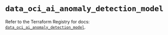 # `data_oci_ai_anomaly_detection_model`

Refer to the Terraform Registry for docs: [`data_oci_ai_anomaly_detection_model`](https://registry.terraform.io/providers/oracle/oci/6.37.0/docs/data-sources/ai_anomaly_detection_model).
